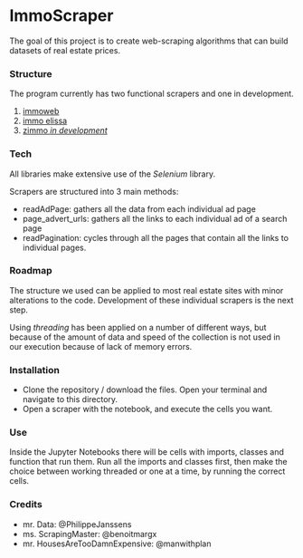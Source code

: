 # ImmoScraper

The goal of this project is to create web-scraping algorithms that can build datasets of real estate prices.

### Structure

The program currently has two functional scrapers and one in development.

1. [immoweb](https://www.immoweb.be/fr)
2. [immo elissa](https://immoelissa.be/)
3. [zimmo *in development*](https://www.zimmo.be/nl/)

### Tech

All libraries make extensive use of the *Selenium* library.

Scrapers are structured into 3 main methods:

- readAdPage: gathers all the data from each individual ad page
- page_advert_urls: gathers all the links to each individual ad of a search page
- readPagination: cycles through all the pages that contain all the links to individual pages.

### Roadmap

The structure we used can be applied to most real estate sites with minor alterations to the code.
Development of these individual scrapers is the next step.

Using *threading* has been applied on a number of different ways, but because of the amount of data
and speed of the collection is not used in our execution because of lack of memory errors.

### Installation

- Clone the repository / download the files. Open your terminal and navigate to this directory.
- Open a scraper with the notebook, and execute the cells you want.

### Use 

Inside the Jupyter Notebooks there will be cells with imports, classes and function that run them.
Run all the imports and classes first, then make the choice between working threaded or one at a time,
by running the correct cells.

### Credits

- mr. Data: @PhilippeJanssens
- ms. ScrapingMaster: @benoitmargx
- mr. HousesAreTooDamnExpensive: @manwithplan


